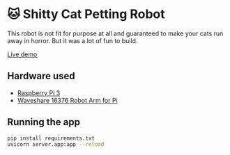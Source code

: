 # 🐱 Shitty Cat Petting Robot

This robot is not fit for purpose at all and guaranteed to make your cats run away in horror. But it was a lot of fun to build.

[Live demo](https://user-images.githubusercontent.com/13643239/235302389-06b4f3f1-7a61-422f-8335-bc7ab9ef0105.webm)

## Hardware used

- [Raspberry Pi 3](https://www.raspberrypi.com/products/raspberry-pi-3-model-b/)
- [Waveshare 16376 Robot Arm for Pi](https://www.welectron.com/Waveshare-16376-Robot-Arm-for-Pi-EU) 

## Running the app

```bash
pip install requirements.txt
uvicorn server.app:app --reload
```
